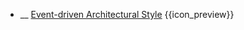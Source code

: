 * __ [Event-driven Architectural Style]({{baseUrl}}/architecture/architecturalStyles/eventDriven) <trigger for="pop:architecturalStyles-eventDriven-preview">{{icon_preview}}</trigger>

<popover id="pop:architecturalStyles-eventDriven-preview" title="{{icon_preview}} Event-driven Architectural Style" placement="right">
  <div slot="content">
    <include src=".\preview.md" />
  </div>
</popover>
